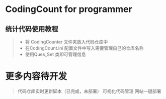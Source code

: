 # CodingCount for programmer

## 统计代码使用教程

>* 将 CodingCounter 文件夹放入代码仓库中
>* 在CodingCount.ini 配置文件中写入需要管理自己的仓库名称
>* 使用Ques_Set 类即可管理信息

# 更多内容待开发

> 代码仓库实时更新脚本（已完成，未部署）
> 可视化代码管理
> 网站一键部署
